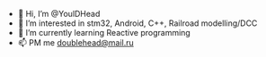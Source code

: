- 👋 Hi, I’m @YoulDHead
- 👀 I’m interested in stm32, Android, C++, Railroad modelling/DCC 
- 🌱 I’m currently learning Reactive programming
- 📫 PM me doublehead@mail.ru

<!---
YoulDHead/YoulDHead is a ✨ special ✨ repository because its `README.md` (this file) appears on your GitHub profile.
You can click the Preview link to take a look at your changes.
--->
